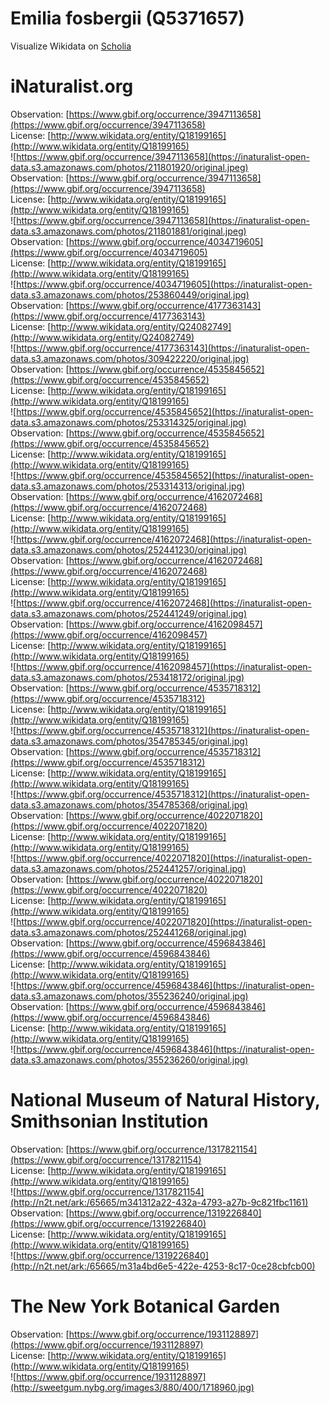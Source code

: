 
Emilia fosbergii (Q5371657)
===========================
  
Visualize Wikidata on [Scholia](https://scholia.toolforge.org/taxon/Q5371657)
# iNaturalist.org
  
Observation: [https://www.gbif.org/occurrence/3947113658](https://www.gbif.org/occurrence/3947113658)  
License: [http://www.wikidata.org/entity/Q18199165](http://www.wikidata.org/entity/Q18199165)  
![https://www.gbif.org/occurrence/3947113658](https://inaturalist-open-data.s3.amazonaws.com/photos/211801920/original.jpeg)  
Observation: [https://www.gbif.org/occurrence/3947113658](https://www.gbif.org/occurrence/3947113658)  
License: [http://www.wikidata.org/entity/Q18199165](http://www.wikidata.org/entity/Q18199165)  
![https://www.gbif.org/occurrence/3947113658](https://inaturalist-open-data.s3.amazonaws.com/photos/211801881/original.jpeg)  
Observation: [https://www.gbif.org/occurrence/4034719605](https://www.gbif.org/occurrence/4034719605)  
License: [http://www.wikidata.org/entity/Q18199165](http://www.wikidata.org/entity/Q18199165)  
![https://www.gbif.org/occurrence/4034719605](https://inaturalist-open-data.s3.amazonaws.com/photos/253860449/original.jpg)  
Observation: [https://www.gbif.org/occurrence/4177363143](https://www.gbif.org/occurrence/4177363143)  
License: [http://www.wikidata.org/entity/Q24082749](http://www.wikidata.org/entity/Q24082749)  
![https://www.gbif.org/occurrence/4177363143](https://inaturalist-open-data.s3.amazonaws.com/photos/309422220/original.jpg)  
Observation: [https://www.gbif.org/occurrence/4535845652](https://www.gbif.org/occurrence/4535845652)  
License: [http://www.wikidata.org/entity/Q18199165](http://www.wikidata.org/entity/Q18199165)  
![https://www.gbif.org/occurrence/4535845652](https://inaturalist-open-data.s3.amazonaws.com/photos/253314325/original.jpg)  
Observation: [https://www.gbif.org/occurrence/4535845652](https://www.gbif.org/occurrence/4535845652)  
License: [http://www.wikidata.org/entity/Q18199165](http://www.wikidata.org/entity/Q18199165)  
![https://www.gbif.org/occurrence/4535845652](https://inaturalist-open-data.s3.amazonaws.com/photos/253314313/original.jpg)  
Observation: [https://www.gbif.org/occurrence/4162072468](https://www.gbif.org/occurrence/4162072468)  
License: [http://www.wikidata.org/entity/Q18199165](http://www.wikidata.org/entity/Q18199165)  
![https://www.gbif.org/occurrence/4162072468](https://inaturalist-open-data.s3.amazonaws.com/photos/252441230/original.jpg)  
Observation: [https://www.gbif.org/occurrence/4162072468](https://www.gbif.org/occurrence/4162072468)  
License: [http://www.wikidata.org/entity/Q18199165](http://www.wikidata.org/entity/Q18199165)  
![https://www.gbif.org/occurrence/4162072468](https://inaturalist-open-data.s3.amazonaws.com/photos/252441249/original.jpg)  
Observation: [https://www.gbif.org/occurrence/4162098457](https://www.gbif.org/occurrence/4162098457)  
License: [http://www.wikidata.org/entity/Q18199165](http://www.wikidata.org/entity/Q18199165)  
![https://www.gbif.org/occurrence/4162098457](https://inaturalist-open-data.s3.amazonaws.com/photos/253418172/original.jpg)  
Observation: [https://www.gbif.org/occurrence/4535718312](https://www.gbif.org/occurrence/4535718312)  
License: [http://www.wikidata.org/entity/Q18199165](http://www.wikidata.org/entity/Q18199165)  
![https://www.gbif.org/occurrence/4535718312](https://inaturalist-open-data.s3.amazonaws.com/photos/354785345/original.jpg)  
Observation: [https://www.gbif.org/occurrence/4535718312](https://www.gbif.org/occurrence/4535718312)  
License: [http://www.wikidata.org/entity/Q18199165](http://www.wikidata.org/entity/Q18199165)  
![https://www.gbif.org/occurrence/4535718312](https://inaturalist-open-data.s3.amazonaws.com/photos/354785368/original.jpg)  
Observation: [https://www.gbif.org/occurrence/4022071820](https://www.gbif.org/occurrence/4022071820)  
License: [http://www.wikidata.org/entity/Q18199165](http://www.wikidata.org/entity/Q18199165)  
![https://www.gbif.org/occurrence/4022071820](https://inaturalist-open-data.s3.amazonaws.com/photos/252441257/original.jpg)  
Observation: [https://www.gbif.org/occurrence/4022071820](https://www.gbif.org/occurrence/4022071820)  
License: [http://www.wikidata.org/entity/Q18199165](http://www.wikidata.org/entity/Q18199165)  
![https://www.gbif.org/occurrence/4022071820](https://inaturalist-open-data.s3.amazonaws.com/photos/252441268/original.jpg)  
Observation: [https://www.gbif.org/occurrence/4596843846](https://www.gbif.org/occurrence/4596843846)  
License: [http://www.wikidata.org/entity/Q18199165](http://www.wikidata.org/entity/Q18199165)  
![https://www.gbif.org/occurrence/4596843846](https://inaturalist-open-data.s3.amazonaws.com/photos/355236240/original.jpg)  
Observation: [https://www.gbif.org/occurrence/4596843846](https://www.gbif.org/occurrence/4596843846)  
License: [http://www.wikidata.org/entity/Q18199165](http://www.wikidata.org/entity/Q18199165)  
![https://www.gbif.org/occurrence/4596843846](https://inaturalist-open-data.s3.amazonaws.com/photos/355236260/original.jpg)
# National Museum of Natural History, Smithsonian Institution
  
Observation: [https://www.gbif.org/occurrence/1317821154](https://www.gbif.org/occurrence/1317821154)  
License: [http://www.wikidata.org/entity/Q18199165](http://www.wikidata.org/entity/Q18199165)  
![https://www.gbif.org/occurrence/1317821154](http://n2t.net/ark:/65665/m341312a22-432a-4793-a27b-9c821fbc1161)  
Observation: [https://www.gbif.org/occurrence/1319226840](https://www.gbif.org/occurrence/1319226840)  
License: [http://www.wikidata.org/entity/Q18199165](http://www.wikidata.org/entity/Q18199165)  
![https://www.gbif.org/occurrence/1319226840](http://n2t.net/ark:/65665/m31a4bd6e5-422e-4253-8c17-0ce28cbfcb00)
# The New York Botanical Garden
  
Observation: [https://www.gbif.org/occurrence/1931128897](https://www.gbif.org/occurrence/1931128897)  
License: [http://www.wikidata.org/entity/Q18199165](http://www.wikidata.org/entity/Q18199165)  
![https://www.gbif.org/occurrence/1931128897](http://sweetgum.nybg.org/images3/880/400/1718960.jpg)